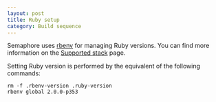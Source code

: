 ```yaml
---
layout: post
title: Ruby setup
category: Build sequence
---
```


Semaphore uses [rbenv](https://github.com/sstephenson/rbenv) for managing Ruby versions. You can find more information on the [Supported stack](/docs/supported-stack.html) page.

Setting Ruby version is performed by the equivalent of the following commands:

    rm -f .rbenv-version .ruby-version
    rbenv global 2.0.0-p353
